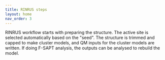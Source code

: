 ```yaml
---
title: RINRUS steps
layout: home
nav_order: 3
---
```


RINRUS workflow starts with preparing the structure. The active site is selected automatically based on the "seed". The structure is trimmed and capped to make cluster models, and QM inputs for the cluster models are written. If doing F-SAPT analysis, the outputs can be analysed to rebuild the model. 